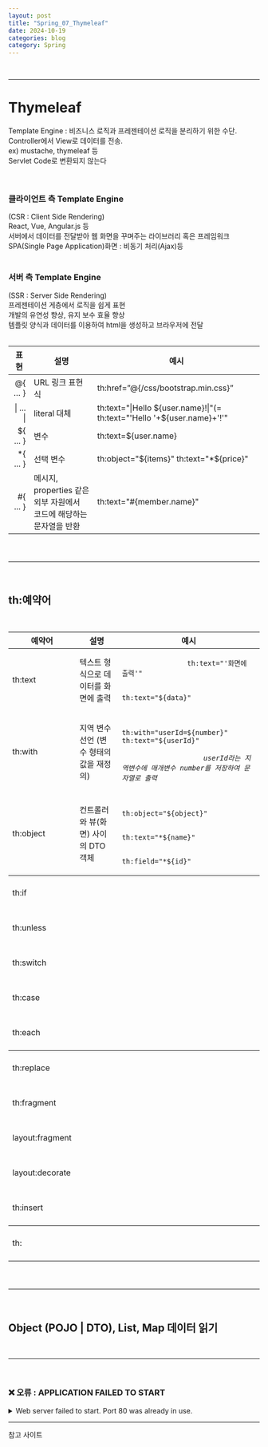 ```yaml
---
layout: post
title: "Spring_07_Thymeleaf"
date: 2024-10-19
categories: blog
category: Spring
---
```


<br>

---
# Thymeleaf

Template Engine
: 비즈니스 로직과 프레젠테이션 로직을 분리하기 위한 수단.<br>
Controller에서 View로 데이터를 전송.<br>
ex) mustache, thymeleaf 등<br>
Servlet Code로 변환되지 않는다<br>

<br>

<h3>클라이언트 측 Template Engine</h3>
(CSR : Client Side Rendering) <br>
React, Vue, Angular.js 등  <br>
서버에서 데이터를 전달받아 웹 화면을 꾸며주는 라이브러리 혹은 프레임워크 <br>
SPA(Single Page Application)화면 : 비동기 처리(Ajax)등 <br>

<br>

<h3>서버 측 Template Engine</h3>
(SSR : Server Side Rendering) <br>
프레젠테이션 게층에서 로직을 쉽게 표현 <br>
개발의 유연성 향상, 유지 보수 효율 향상 <br>
템플릿 양식과 데이터를 이용하여 html을 생성하고 브라우저에 전달 <br>

<br>

<style>
    .exp th {
        text-align: center;
    }
    .exp td:Nth-of-type(1) {
        text-align: end;
    }
</style>

<table class="exp">
    <thead>
        <tr>
            <th>표현</th><th>설명</th><th>예시</th>
        </tr>
    </thead>
    <tbody>
        <tr>
            <td>@{ … }</td><td>URL 링크 표현식</td><td>th:href=”@{/css/bootstrap.min.css}”</td>
        </tr>
        <tr>
            <td>| ... |</td><td>literal 대체</td><td>th:text="|Hello ${user.name}!|"(= th:text="'Hello '+${user.name}+'!'"</td>
        </tr>
        <tr>
            <td>${ ... }</td><td>변수</td><td>th:text=${user.name}</td>
        </tr>
        <tr>
            <td>*{ ... }</td><td>선택 변수</td><td>th:object="${items}" th:text="*${price}"</td>
        </tr>
        <tr>
            <td>#{ ... }</td><td>메시지, properties 같은 외부 자원에서 <br>코드에 해당하는 문자열을 반환</td><td>th:text="#{member.name}"</td>
        </tr>
    </tbody>
    <thead>
        <tr>
            <th></th><th></th><th></th>
        </tr>
    </thead>
</table>

<br>
<hr>
<br>


## th:예약어

<br>



<table>
    <thead>
        <tr>
            <th>예약어</th><th>설명</th><th>예시</th>
        </tr>
    </thead>
    <tbody>
        <tr>
            <td>th:text</td>
            <td>텍스트 형식으로 데이터를 화면에 출력</td>
            <td>
                <code>
                th:text="'화면에 출력'"<br>
                th:text="${data}"
                </code>
            </td>
        </tr>
        <tr>
            <td>th:with</td>
            <td>지역 변수 선언 (변수 형태의 값을 재정의)</td>
            <td>
                <code>
                    th:with="userId=${number}" th:text="${userId}"<br>
                    <i>userId라는 지역변수에 매개변수 number를 저장하여 문자열로 출력</i>
                </code>
            </td>
        </tr>
        <tr>
            <td>th:object</td>
            <td>컨트롤러와 뷰(화면) 사이의 DTO 객체</td>
            <td>
                <code>
                th:object="${object}"<br>
                th:text="*${name}"<br>
                th:field="*${id}"
                </code>
            </td>
        </tr>
    </tbody>
    <tbody>
        <tr>
            <td>th:if</td>
            <td></td>
            <td>
                <code>
                    <br>
                </code>
            </td>
        </tr>
        <tr>
            <td>th:unless</td>
            <td></td>
            <td>
                <code>
                    <br>
                </code>
            </td>
        </tr>
        <tr>
            <td>th:switch</td>
            <td></td>
            <td>
                <code>
                    <br>
                </code>
            </td>
        </tr>
        <tr>
            <td>th:case</td>
            <td></td>
            <td>
                <code>
                    <br>
                </code>
            </td>
        </tr>
        <tr>
            <td>th:each</td>
            <td></td>
            <td>
                <code>
                    <br>
                </code>
            </td>
        </tr>
    </tbody>
    <tbody>
        <tr>
            <td>th:replace</td>
            <td></td>
            <td>
                <code>
                    <br>
                </code>
            </td>
        </tr>
        <tr>
            <td>th:fragment</td>
            <td></td>
            <td>
                <code>
                    <br>
                </code>
            </td>
        </tr>
        <tr>
            <td>layout:fragment</td>
            <td></td>
            <td>
                <code>
                    <br>
                </code>
            </td>
        </tr>
        <tr>
            <td>layout:decorate</td>
            <td></td>
            <td>
                <code>
                    <br>
                </code>
            </td>
        </tr>
        <tr>
            <td>th:insert</td>
            <td></td>
            <td>
                <code>
                    <br>
                </code>
            </td>
        </tr>
    </tbody>
    <tbody>
        <tr>
            <td>th:</td>
            <td></td>
            <td>
                <code>
                    <br>
                </code>
            </td>
        </tr>
    </tbody>
    <thead>
        <tr>
            <th></th><th></th><th></th>
        </tr>
    </thead>
</table>

<br>
<hr>
<br>


## Object (POJO | DTO), List, Map 데이터 읽기





<br>
<hr>
<br>

### ❌ 오류 : APPLICATION FAILED TO START
<details>
<summary class="summary-title">Web server failed to start. Port 80 was already in use.</summary>
<p>원인 : 포트 번호 중복</p>
<details>
<summary>방법 1> 이클립스 프로젝트 클린</summary>
    <pre>
    1. 서버 종료 (콘솔창 확인)
    2. [Servers] - 'apache-tomcat-9.0.89 at localhost' 우클릭
    3. 'Clean Tomcat Work Directory'
    4. 'Clean'
    5. 프로젝트 우클릭 - 'Run As' - 'Spring Boot App'
    </pre>
</details>

<details>
<summary>방법 2> 프롬프트 포트 번호 삭제</summary>
    <pre>
    1. 포트 번호 확인 _ lsof -i:포트번호
    2. 포트 번호 삭제 _ kill -9 PID 
    .. 한번에 하려면 아래 (현재 port=80)
    %> kill -9 ${lsof -t -i:80}
    </pre>
</details>
</details>

--- 

참고 사이트 
